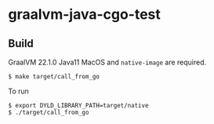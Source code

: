 # graalvm-java-cgo-test

Build
---

GraalVM 22.1.0 Java11 MacOS and `native-image` are required.

    $ make target/call_from_go

To run

    $ export DYLD_LIBRARY_PATH=target/native
    $ ./target/call_from_go

